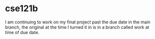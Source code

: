 # cse121b

I am continuing to work on my final project past the due date in the main branch, the original at the time I turned it in is in a branch called work at time of due date.
 
